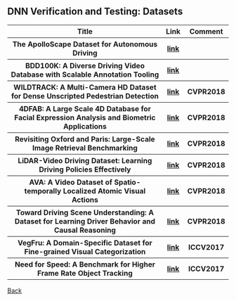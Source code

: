 <head>
  <meta charset="utf-8">

  <meta name="description" content="DNN Verification and Testing: Datasets">
  <meta name="author" content="SitePoint">

  <link rel="stylesheet" href="css/styles.css?v=1.0">

  <!--[if lt IE 9]>
    <script src="https://cdnjs.cloudflare.com/ajax/libs/html5shiv/3.7.3/html5shiv.js"></script>
  <![endif]-->
</head>

<body>
  
  <h2>DNN Verification and Testing: Datasets</h2>
  
<table class="tg">
  <tr>
    <th class="tg-yw4l"> Title </th> 
    <th> Link </th>    
    <th class="tg-yw4l"> Comment </th> 
  </tr>
  
  <tr>
    <th class="tg-yw4l"> The ApolloScape Dataset for Autonomous Driving </th> 
    <th> <a href="https://arxiv.org/abs/1803.06184">link</a> </th>  
    <th class="tg-yw4l">  </th>   
  </tr>

  <tr>
    <th class="tg-yw4l"> BDD100K: A Diverse Driving Video Database with Scalable Annotation Tooling </th> 
    <th> <a href="https://arxiv.org/abs/1805.04687">link</a> </th>  
    <th class="tg-yw4l">  </th>   
  </tr>

  <tr>
    <th class="tg-yw4l"> WILDTRACK: A Multi-Camera HD Dataset for Dense Unscripted Pedestrian Detection </th> 
    <th> <a href="http://openaccess.thecvf.com/content_cvpr_2018/papers/Chavdarova_WILDTRACK_A_Multi-Camera_CVPR_2018_paper.pdf">link</a> </th>  
    <th class="tg-yw4l"> CVPR2018 </th>   
  </tr>

  <tr>
    <th class="tg-yw4l"> 4DFAB: A Large Scale 4D Database for Facial Expression Analysis and Biometric Applications </th> 
    <th> <a href="http://openaccess.thecvf.com/content_cvpr_2018/papers/Cheng_4DFAB_A_Large_CVPR_2018_paper.pdf">link</a> </th>  
    <th class="tg-yw4l"> CVPR2018 </th>   
  </tr>

  <tr>
    <th class="tg-yw4l"> Revisiting Oxford and Paris: Large-Scale Image Retrieval Benchmarking </th> 
    <th> <a href="http://openaccess.thecvf.com/content_cvpr_2018/papers/Radenovic_Revisiting_Oxford_and_CVPR_2018_paper.pdf">link</a> </th>  
    <th class="tg-yw4l"> CVPR2018 </th>   
  </tr>

  <tr>
    <th class="tg-yw4l"> LiDAR-Video Driving Dataset: Learning Driving Policies Effectively </th> 
    <th> <a href="http://openaccess.thecvf.com/content_cvpr_2018/papers/Chen_LiDAR-Video_Driving_Dataset_CVPR_2018_paper.pdf">link</a> </th>  
    <th class="tg-yw4l"> CVPR2018 </th>   
  </tr>

  <tr>
    <th class="tg-yw4l"> AVA: A Video Dataset of Spatio-temporally Localized Atomic Visual Actions </th> 
    <th> <a href="http://openaccess.thecvf.com/content_cvpr_2018/papers/Gu_AVA_A_Video_CVPR_2018_paper.pdf">link</a> </th>  
    <th class="tg-yw4l"> CVPR2018 </th>   
  </tr>

  <tr>
    <th class="tg-yw4l"> Toward Driving Scene Understanding: A Dataset for Learning Driver Behavior and Causal Reasoning </th> 
    <th> <a href="http://openaccess.thecvf.com/content_cvpr_2018/papers/Ramanishka_Toward_Driving_Scene_CVPR_2018_paper.pdf">link</a> </th>  
    <th class="tg-yw4l"> CVPR2018 </th>   
  </tr>

  <tr>
    <th class="tg-yw4l"> VegFru: A Domain-Specific Dataset for Fine-grained Visual Categorization </th> 
    <th> <a href="http://openaccess.thecvf.com/content_ICCV_2017/papers/Hou_VegFru_A_Domain-Specific_ICCV_2017_paper.pdf">link</a> </th>  
    <th class="tg-yw4l"> ICCV2017 </th>   
  </tr>

  <tr>
    <th class="tg-yw4l"> Need for Speed: A Benchmark for Higher Frame Rate Object Tracking </th> 
    <th> <a href="http://openaccess.thecvf.com/content_ICCV_2017/papers/Galoogahi_Need_for_Speed_ICCV_2017_paper.pdf">link</a> </th>  
    <th class="tg-yw4l"> ICCV2017 </th>   
  </tr>
  
</table>

<a href="https://github.com/TrustAI/Literature-on-DNN-Verification-and-Testing">Back</a>
  
</body>
</html>
